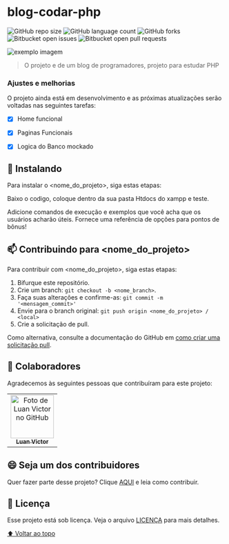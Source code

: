 # blog-codar-php

![GitHub repo size](https://img.shields.io/github/repo-size/luanvictorms/blog-codar-php)
![GitHub language count](https://img.shields.io/github/languages/count/luanvictorms/blog-codar-php)
![GitHub forks](https://img.shields.io/github/forks/luanvictorms/blog-codar-php)
![Bitbucket open issues](https://img.shields.io/bitbucket/issues/luanvictorms/blog-codar-php)
![Bitbucket open pull requests](https://img.shields.io/bitbucket/pr-raw/luanvictorms/blog-codar-php)

<img src="https://user-images.githubusercontent.com/82541610/166371782-240f0e8a-3ef9-4e78-b0fa-112ed39d30f8.png" alt="exemplo imagem">

> O projeto e de um blog de programadores, projeto para estudar PHP

### Ajustes e melhorias

O projeto ainda está em desenvolvimento e as próximas atualizações serão voltadas nas seguintes tarefas:

- [x] Home funcional
- [x] Paginas Funcionais
- [x] Logica do Banco mockado


## 🚀 Instalando <blog-codar-php>

Para instalar o <nome_do_projeto>, siga estas etapas:

Baixo o codigo, coloque dentro da sua pasta Htdocs do xampp e teste.

Adicione comandos de execução e exemplos que você acha que os usuários acharão úteis. Fornece uma referência de opções para pontos de bônus!

## 📫 Contribuindo para <nome_do_projeto>
<!---Se o seu README for longo ou se você tiver algum processo ou etapas específicas que deseja que os contribuidores sigam, considere a criação de um arquivo CONTRIBUTING.md separado--->
Para contribuir com <nome_do_projeto>, siga estas etapas:

1. Bifurque este repositório.
2. Crie um branch: `git checkout -b <nome_branch>`.
3. Faça suas alterações e confirme-as: `git commit -m '<mensagem_commit>'`
4. Envie para o branch original: `git push origin <nome_do_projeto> / <local>`
5. Crie a solicitação de pull.

Como alternativa, consulte a documentação do GitHub em [como criar uma solicitação pull](https://help.github.com/en/github/collaborating-with-issues-and-pull-requests/creating-a-pull-request).

## 🤝 Colaboradores

Agradecemos às seguintes pessoas que contribuíram para este projeto:

<table>
  <tr>
    <td align="center">
      <a href="#">
        <img src="https://avatars.githubusercontent.com/u/82541610?v=4" width="100px;" alt="Foto de Luan Victor no GitHub"/><br>
        <sub>
          <b>Luan Victor</b>
        </sub>
      </a>
    </td>
  </tr>
</table>


## 😄 Seja um dos contribuidores<br>

Quer fazer parte desse projeto? Clique [AQUI](CONTRIBUTING.md) e leia como contribuir.

## 📝 Licença

Esse projeto está sob licença. Veja o arquivo [LICENÇA](LICENSE.md) para mais detalhes.

[⬆ Voltar ao topo](#blog-codar-php)<br>
